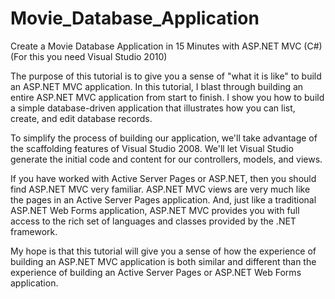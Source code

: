 # Movie_Database_Application

Create a Movie Database Application in 15 Minutes with ASP.NET MVC (C#)
(For this you need Visual Studio 2010)

The purpose of this tutorial is to give you a sense of "what it is like" to build an ASP.NET MVC application. In this tutorial, I blast through building an entire ASP.NET MVC application from start to finish. I show you how to build a simple database-driven application that illustrates how you can list, create, and edit database records.

To simplify the process of building our application, we'll take advantage of the scaffolding features of Visual Studio 2008. We'll let Visual Studio generate the initial code and content for our controllers, models, and views.

If you have worked with Active Server Pages or ASP.NET, then you should find ASP.NET MVC very familiar. ASP.NET MVC views are very much like the pages in an Active Server Pages application. And, just like a traditional ASP.NET Web Forms application, ASP.NET MVC provides you with full access to the rich set of languages and classes provided by the .NET framework.

My hope is that this tutorial will give you a sense of how the experience of building an ASP.NET MVC application is both similar and different than the experience of building an Active Server Pages or ASP.NET Web Forms application.
